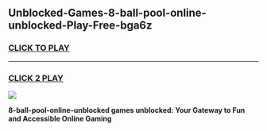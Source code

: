 
## Unblocked-Games-8-ball-pool-online-unblocked-Play-Free-bga6z
<h3>
<a href="https://premium76.site?title=8-ball-pool-online-unblocked&ref=18A1">CLICK TO PLAY</a></h3>
<hr>

<h3>
<a href="https://premium76.site?title=8-ball-pool-online-unblocked&ref=18A1">CLICK 2 PLAY</a>
  
</h3>

<a href="https://premium76.site?title=8-ball-pool-online-unblocked&ref=18A1"><img src="https://clearcache.store/games.png"></a>


**8-ball-pool-online-unblocked games unblocked: Your Gateway to Fun and Accessible Online Gaming**

